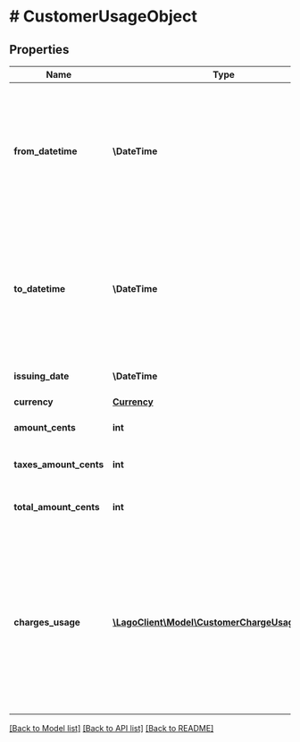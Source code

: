 # # CustomerUsageObject

## Properties

Name | Type | Description | Notes
------------ | ------------- | ------------- | -------------
**from_datetime** | **\DateTime** | The lower bound of the billing period, expressed in the ISO 8601 datetime format in Coordinated Universal Time (UTC). |
**to_datetime** | **\DateTime** | The upper bound of the billing period, expressed in the ISO 8601 datetime format in Coordinated Universal Time (UTC). |
**issuing_date** | **\DateTime** | The date of creation of the invoice. |
**currency** | [**Currency**](Currency.md) |  | [optional]
**amount_cents** | **int** | The amount in cents, tax excluded. |
**taxes_amount_cents** | **int** | The tax amount in cents. |
**total_amount_cents** | **int** | The total amount in cents, tax included. |
**charges_usage** | [**\LagoClient\Model\CustomerChargeUsageObject[]**](CustomerChargeUsageObject.md) | Array of charges that comprise the current usage. It contains detailed information about individual charge items associated with the usage. |

[[Back to Model list]](../../README.md#models) [[Back to API list]](../../README.md#endpoints) [[Back to README]](../../README.md)
